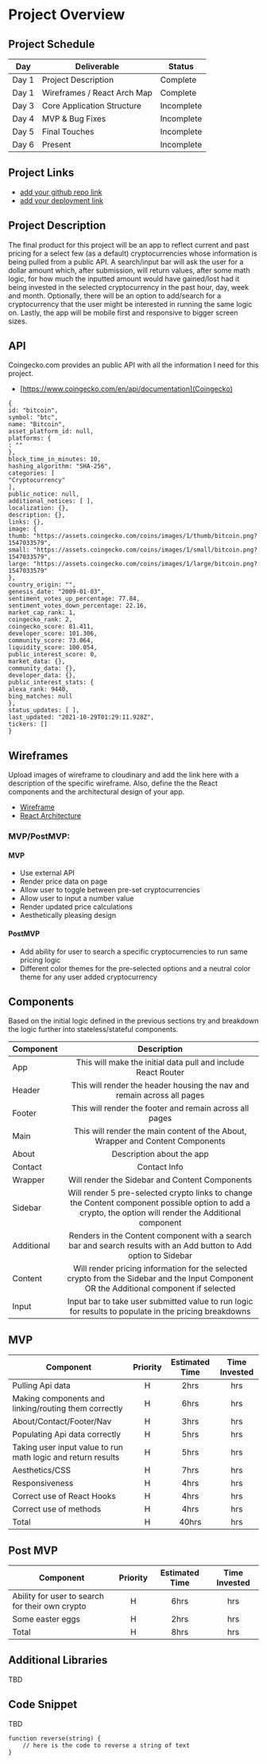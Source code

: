 # Project Overview

## Project Schedule

|  Day | Deliverable | Status
|---|---| ---|
|Day 1| Project Description | Complete
|Day 1| Wireframes / React Arch Map | Complete
|Day 3| Core Application Structure | Incomplete
|Day 4| MVP & Bug Fixes | Incomplete
|Day 5| Final Touches | Incomplete
|Day 6| Present | Incomplete

## Project Links

- [add your github repo link]()
- [add your deployment link]()

## Project Description

The final product for this project will be an app to reflect current and past pricing for a select few (as a default) cryptocurrencies whose information is being pulled from a public API. A search/input bar will ask the user for a dollar amount which, after submission, will return values, after some math logic, for how much the inputted amount would have gained/lost had it being invested in the selected cryptocurrency in the past hour, day, week and month. Optionally, there will be an option to add/search for a cryptocurrency that the user might be interested in running the same logic on. Lastly, the app will be mobile first and responsive to bigger screen sizes.

## API

Coingecko.com provides an public API with all the information I need for this project. 

 - [https://www.coingecko.com/en/api/documentation](Coingecko)

```
{
id: "bitcoin",
symbol: "btc",
name: "Bitcoin",
asset_platform_id: null,
platforms: {
: ""
},
block_time_in_minutes: 10,
hashing_algorithm: "SHA-256",
categories: [
"Cryptocurrency"
],
public_notice: null,
additional_notices: [ ],
localization: {},
description: {},
links: {},
image: {
thumb: "https://assets.coingecko.com/coins/images/1/thumb/bitcoin.png?1547033579",
small: "https://assets.coingecko.com/coins/images/1/small/bitcoin.png?1547033579",
large: "https://assets.coingecko.com/coins/images/1/large/bitcoin.png?1547033579"
},
country_origin: "",
genesis_date: "2009-01-03",
sentiment_votes_up_percentage: 77.84,
sentiment_votes_down_percentage: 22.16,
market_cap_rank: 1,
coingecko_rank: 2,
coingecko_score: 81.411,
developer_score: 101.306,
community_score: 73.064,
liquidity_score: 100.054,
public_interest_score: 0,
market_data: {},
community_data: {},
developer_data: {},
public_interest_stats: {
alexa_rank: 9440,
bing_matches: null
},
status_updates: [ ],
last_updated: "2021-10-29T01:29:11.928Z",
tickers: []
}
```


## Wireframes

Upload images of wireframe to cloudinary and add the link here with a description of the specific wireframe. Also, define the the React components and the architectural design of your app.

- [Wireframe](https://res.cloudinary.com/ds2rdojzc/image/upload/v1635525068/CryptoDreamsApp/IMG_4452_inhkod.jpg)
- [React Architecture](https://res.cloudinary.com/ds2rdojzc/image/upload/a_090/v1635525069/CryptoDreamsApp/IMG_4453_le0ezp.jpg)


### MVP/PostMVP:

#### MVP 
- Use external API 
- Render price data on page 
- Allow user to toggle between pre-set cryptocurrencies
- Allow user to input a number value
- Render updated price calculations
- Aesthetically pleasing design

#### PostMVP 

- Add ability for user to search a specific cryptocurrencies to run same pricing logic
- Different color themes for the pre-selected options and a neutral color theme for any user added cryptocurrency 


## Components


Based on the initial logic defined in the previous sections try and breakdown the logic further into stateless/stateful components. 

| Component | Description | 
| --- | :---: |  
| App | This will make the initial data pull and include React Router| 
| Header | This will render the header housing the nav and remain across all pages | 
| Footer | This will render the footer and remain across all pages |
| Main | This will render the main content of the About, Wrapper and Content Components |
| About | Description about the app |
| Contact | Contact Info |
| Wrapper | Will render the Sidebar and Content Components | 
| Sidebar | Will render 5 pre-selected crypto links to change the Content component possible option to add a crypto, the option will render the Additional component |
| Additional | Renders in the Content component with a search bar and search results with an Add button to Add option to Sidebar |
| Content | Will render pricing information for the selected crypto from the Sidebar and the Input Component OR the Additional component if selected |
| Input| Input bar to take user submitted value to run logic for results to populate in the pricing breakdowns  |


## MVP

| Component | Priority | Estimated Time | Time Invested |
| --- | :---: |  :---: | :---: | 
| Pulling Api data | H | 2hrs|  hrs | 
| Making components and linking/routing them correctly | H | 6hrs|  hrs | 
| About/Contact/Footer/Nav | H | 3hrs|  hrs | 
| Populating Api data correctly | H | 5hrs|  hrs | 
| Taking user input value to run math logic and return results | H | 5hrs|  hrs | 
| Aesthetics/CSS | H | 7hrs|  hrs | 
| Responsiveness | H | 4hrs|  hrs | 
| Correct use of React Hooks | H | 4hrs|  hrs | 
| Correct use of methods | H | 4hrs|  hrs | 
| Total | H | 40hrs| hrs |

## Post MVP

| Component | Priority | Estimated Time | Time Invested |
| --- | :---: |  :---: | :---: | 
| Ability for user to search for their own crypto | H | 6hrs|  hrs | 
| Some easter eggs | H | 2hrs|  hrs |  
| Total | H | 8hrs| hrs |


## Additional Libraries
 TBD 

## Code Snippet

TBD 

```
function reverse(string) {
	// here is the code to reverse a string of text
}
```